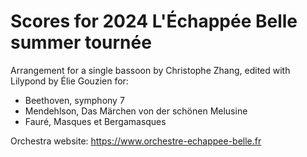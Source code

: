 Scores for 2024 L'Échappée Belle summer tournée
===============================================
Arrangement for a single bassoon by Christophe Zhang, edited with Lilypond by Élie Gouzien for:
* Beethoven, symphony 7
* Mendehlson, Das Märchen von der schönen Melusine
* Fauré, Masques et Bergamasques

Orchestra website: https://www.orchestre-echappee-belle.fr
